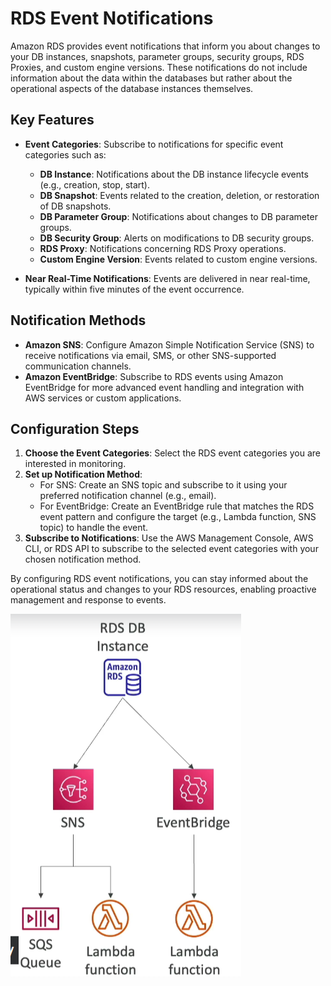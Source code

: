# RDS Event Notifications

Amazon RDS provides event notifications that inform you about changes to your DB instances, snapshots, parameter groups, security groups, RDS Proxies, and custom engine versions. These notifications do not include information about the data within the databases but rather about the operational aspects of the database instances themselves.

## Key Features

- **Event Categories**: Subscribe to notifications for specific event categories such as:
    - **DB Instance**: Notifications about the DB instance lifecycle events (e.g., creation, stop, start).
    - **DB Snapshot**: Events related to the creation, deletion, or restoration of DB snapshots.
    - **DB Parameter Group**: Notifications about changes to DB parameter groups.
    - **DB Security Group**: Alerts on modifications to DB security groups.
    - **RDS Proxy**: Notifications concerning RDS Proxy operations.
    - **Custom Engine Version**: Events related to custom engine versions.

- **Near Real-Time Notifications**: Events are delivered in near real-time, typically within five minutes of the event occurrence.

## Notification Methods

- **Amazon SNS**: Configure Amazon Simple Notification Service (SNS) to receive notifications via email, SMS, or other SNS-supported communication channels.
- **Amazon EventBridge**: Subscribe to RDS events using Amazon EventBridge for more advanced event handling and integration with AWS services or custom applications.

## Configuration Steps

1. **Choose the Event Categories**: Select the RDS event categories you are interested in monitoring.
2. **Set up Notification Method**:
    - For SNS: Create an SNS topic and subscribe to it using your preferred notification channel (e.g., email).
    - For EventBridge: Create an EventBridge rule that matches the RDS event pattern and configure the target (e.g., Lambda function, SNS topic) to handle the event.
3. **Subscribe to Notifications**: Use the AWS Management Console, AWS CLI, or RDS API to subscribe to the selected event categories with your chosen notification method.

By configuring RDS event notifications, you can stay informed about the operational status and changes to your RDS resources, enabling proactive management and response to events.

![RDS Event Notifications](../resources/images/lambda/rds-event-notifications.png) 
